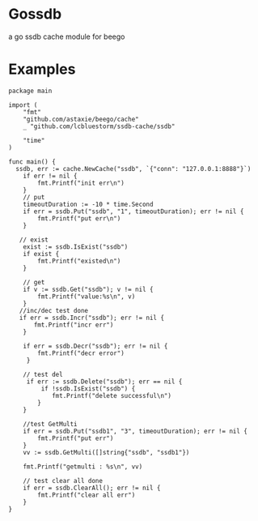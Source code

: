 # Gossdb
a go ssdb cache  module for beego

# Examples

    package main

    import (
        "fmt"
        "github.com/astaxie/beego/cache"
        _ "github.com/lcbluestorm/ssdb-cache/ssdb"

        "time"
    )

    func main() {
      ssdb, err := cache.NewCache("ssdb", `{"conn": "127.0.0.1:8888"}`)
        if err != nil {
            fmt.Printf("init err\n")
        }
        // put
        timeoutDuration := -10 * time.Second
        if err = ssdb.Put("ssdb", "1", timeoutDuration); err != nil {
            fmt.Printf("put err\n")
        }

       // exist
        exist := ssdb.IsExist("ssdb")
        if exist {
            fmt.Printf("existed\n")
        }

        // get
        if v := ssdb.Get("ssdb"); v != nil {
            fmt.Printf("value:%s\n", v)
        }
       //inc/dec test done
       if err = ssdb.Incr("ssdb"); err != nil {
           fmt.Printf("incr err")
        }

        if err = ssdb.Decr("ssdb"); err != nil {
            fmt.Printf("decr error")
         }

        // test del
         if err := ssdb.Delete("ssdb"); err == nil {
             if !ssdb.IsExist("ssdb") {
                fmt.Printf("delete successful\n")
            }
        }

        //test GetMulti
        if err = ssdb.Put("ssdb1", "3", timeoutDuration); err != nil {
            fmt.Printf("put err")
        }
        vv := ssdb.GetMulti([]string{"ssdb", "ssdb1"})

        fmt.Printf("getmulti : %s\n", vv)

        // test clear all done
        if err = ssdb.ClearAll(); err != nil {
            fmt.Printf("clear all err")
        }
    }
